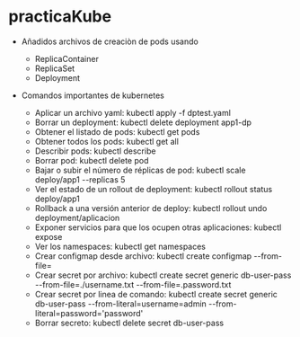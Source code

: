 # practicaKube

- Añadidos archivos de creaciòn de pods usando
    - ReplicaContainer
    - ReplicaSet
    - Deployment

- Comandos importantes de kubernetes
    - Aplicar un archivo yaml: kubectl apply -f dptest.yaml
    - Borrar un deployment: kubectl delete deployment app1-dp
    - Obtener el listado de pods: kubectl get pods 
    - Obtener todos los pods: kubectl get all
    - Describir pods: kubectl describe <nombre del pod>
    - Borrar pod: kubectl delete pod <nombre del pod>
    - Bajar o subir el número de réplicas de pod: kubectl scale deploy/app1 --replicas 5
    - Ver el estado de un rollout de deployment: kubectl rollout status deploy/app1
    - Rollback a una versión anterior de deploy: kubectl rollout undo deployment/aplicacion
    - Exponer servicios para que los ocupen otras aplicaciones: kubectl expose
    - Ver los namespaces: kubectl get namespaces
    - Crear configmap desde archivo: kubectl create configmap --from-file=<nombre de archivo>
    - Crear secret por archivo: kubectl create secret generic db-user-pass --from-file=./username.txt --from-file=.password.txt 
    - Crear secret por linea de comando: kubectl create secret generic db-user-pass --from-literal=username=admin --from-literal=password='password'
    - Borrar secreto: kubectl delete secret db-user-pass
    
